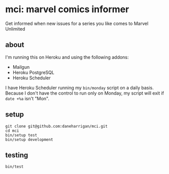 # mci: marvel comics informer

Get informed when new issues for a series you like comes to Marvel Unlimited

## about

I'm running this on Heroku and using the following addons:

- Mailgun
- Heroku PostgreSQL
- Heroku Scheduler

I have Heroku Scheduler running my `bin/monday` script on a daily basis. Because
I don't have the control to run only on Monday, my script will exit if
`date +%a` isn't "Mon".

## setup

```
git clone git@github.com:daneharrigan/mci.git
cd mci
bin/setup test
bin/setup development
```

## testing

```
bin/test
```
